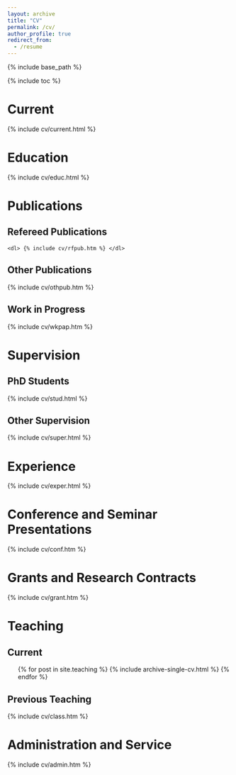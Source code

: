 ```yaml
---
layout: archive
title: "CV"
permalink: /cv/
author_profile: true
redirect_from:
  - /resume
---
```


{% include base_path %}

{% include toc %}

# Current
  {% include cv/current.html %}

# Education
  <dl>  {% include cv/educ.html %}  </dl>

# Publications

## Refereed Publications
    <dl> {% include cv/rfpub.htm %} </dl>

## Other Publications
  <dl> {% include cv/othpub.htm %} </dl>

## Work in Progress
  <dl> {% include cv/wkpap.htm %} </dl>

# Supervision

## PhD Students
  <dl> {% include cv/stud.html %} </dl>

## Other Supervision
  <dl> {% include cv/super.html %} </dl>

# Experience
  {% include cv/exper.html %}

# Conference and Seminar Presentations
  {% include cv/conf.htm %}

# Grants and Research Contracts
  {% include cv/grant.htm %}

# Teaching

## Current
  <ul>{% for post in site.teaching %}
    {% include archive-single-cv.html %}
  {% endfor %}</ul>

## Previous Teaching
  {% include cv/class.htm %}

# Administration and Service
  {% include cv/admin.htm %}
